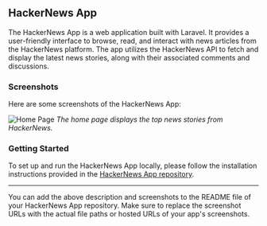 ## HackerNews App

The HackerNews App is a web application built with Laravel. It provides a user-friendly interface to browse, read, and interact with news articles from the HackerNews platform. The app utilizes the HackerNews API to fetch and display the latest news stories, along with their associated comments and discussions.

### Screenshots

Here are some screenshots of the HackerNews App:

![Home Page](/screenshots/home.png)
*The home page displays the top news stories from HackerNews.*

### Getting Started

To set up and run the HackerNews App locally, please follow the installation instructions provided in the [HackerNews App repository](https://github.com/bimaagung/hackernews-app.git).

---

You can add the above description and screenshots to the README file of your HackerNews App repository. Make sure to replace the screenshot URLs with the actual file paths or hosted URLs of your app's screenshots.
